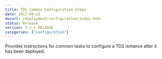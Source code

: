 ```yaml
---
title: TDS Common Configuration Steps
date: 2017-09-22
docurl: /deployment/configuration/index.html
status: Release
version: 3.x.x RELEASE
categories: ["configuration"]
---
```

Provides instructions for common tasks to configure a TDS isntance after it has been deployed.
